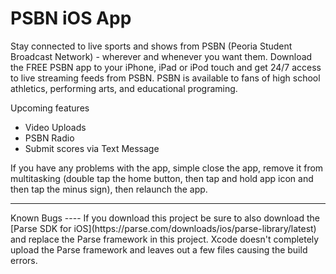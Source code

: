 PSBN iOS App
====
Stay connected to live sports and shows from PSBN (Peoria Student Broadcast Network) - wherever and whenever you want them. Download the FREE PSBN app to your iPhone, iPad or iPod touch and get 24/7 access to live streaming feeds from PSBN. PSBN is available to fans of high school athletics, performing arts, and educational programing.

Upcoming features
- Video Uploads
- PSBN Radio
- Submit scores via Text Message

If you have any problems with the app, simple close the app, remove it from multitasking (double tap the home button, then tap and hold app icon and then tap the minus sign), then relaunch the app.
<hr />
Known Bugs
----
If you download this project be sure to also download the [Parse SDK for iOS](https://parse.com/downloads/ios/parse-library/latest) and replace the Parse framework in this project. Xcode doesn't completely upload the Parse framework and leaves out a few files causing the build errors.
